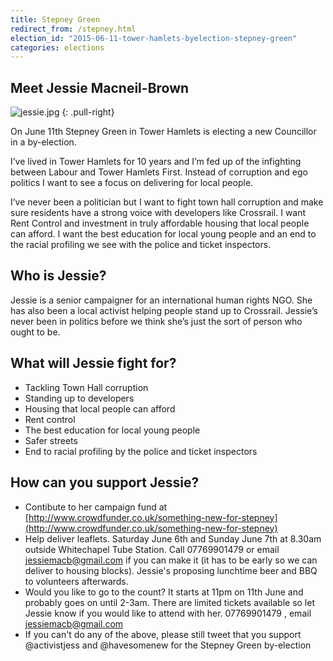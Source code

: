 ```yaml
---
title: Stepney Green
redirect_from: /stepney.html
election_id: "2015-06-11-tower-hamlets-byelection-stepney-green"
categories: elections
---
```


## Meet Jessie Macneil-Brown

![jessie.jpg](https://d3n8a8pro7vhmx.cloudfront.net/somethingnew/pages/189/attachments/original/1431013761/jessie.jpg?1431013761)
{: .pull-right}

On June 11th Stepney Green in Tower Hamlets is electing a new Councillor in a by-election. 

I’ve lived in Tower Hamlets for 10 years and I’m fed up of the infighting between Labour and Tower Hamlets First. Instead of corruption and ego politics I want  to see a focus on delivering for local people.

I’ve never been a politician but I want to fight town hall corruption and make sure residents have a strong voice with developers like Crossrail. I want Rent Control and investment in truly affordable housing that local people can afford. I want the best education for local young people and an end to the racial profiling we see with the police and ticket inspectors.

## Who is Jessie?

Jessie is a senior campaigner for an international human rights NGO. She has also been a local activist helping people stand up to Crossrail. Jessie’s never been in politics before we think she’s just the sort of person who ought to be.

## What will Jessie fight for?

*   Tackling Town Hall corruption
*   Standing up to developers
*   Housing that local people can afford
*   Rent control
*   The best education for local young people
*   Safer streets
*   End to racial profiling by the police and ticket inspectors

## How can you support Jessie?

*   Contibute to her campaign fund at [http://www.crowdfunder.co.uk/something-new-for-stepney](http://www.crowdfunder.co.uk/something-new-for-stepney)
*   Help deliver leaflets. Saturday June 6th and Sunday June 7th at 8.30am outside Whitechapel Tube Station. Call 07769901479 or email [jessiemacb@gmail.com](mailto:jessiemacb@gmail.com) if you can make it (it has to be early so we can deliver to housing blocks). Jessie's proposing lunchtime beer and BBQ to volunteers afterwards.
*   Would you like to go to the count? It starts at 11pm on 11th June and probably goes on until 2-3am. There are limited tickets available so let Jessie know if you would like to attend with her. 07769901479 , email [jessiemacb@gmail.com](mailto:jessiemacb@gmail.com)
*   If you can't do any of the above, please still tweet that you support @activistjess and @havesomenew for the Stepney Green by-election